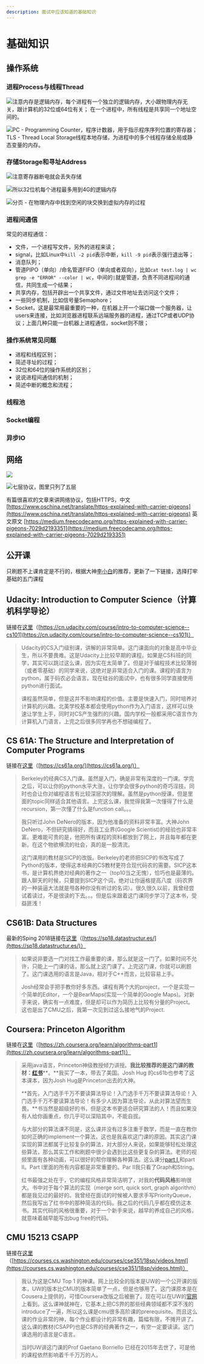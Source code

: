 ```yaml
---
description: 面试中应该知道的基础知识
---
```


# 基础知识

## 操作系统

### 进程Process与线程Thread

![&#x6CE8;&#x610F;&#x5185;&#x5B58;&#x662F;&#x903B;&#x8F91;&#x5185;&#x5B58;&#xFF0C;&#x6BCF;&#x4E2A;&#x8FDB;&#x7A0B;&#x6709;&#x4E00;&#x4E2A;&#x72EC;&#x7ACB;&#x7684;&#x903B;&#x8F91;&#x5185;&#x5B58;&#xFF0C;&#x5927;&#x5C0F;&#x8DDF;&#x7269;&#x7406;&#x5185;&#x5B58;&#x65E0;&#x5173;&#xFF0C;&#x8DDF;&#x8BA1;&#x7B97;&#x673A;&#x7684;32&#x4F4D;&#x6216;64&#x4F4D;&#x6709;&#x5173;&#xFF1B; &#x5728;&#x4E00;&#x4E2A;&#x8FDB;&#x7A0B;&#x4E2D;&#xFF0C;&#x6240;&#x6709;&#x7EBF;&#x7A0B;&#x662F;&#x5171;&#x4EAB;&#x540C;&#x4E00;&#x4E2A;&#x5730;&#x5740;&#x7A7A;&#x95F4;&#x7684;&#x3002;](.gitbook/assets/image%20%2819%29.png)

![PC - Programming Counter&#xFF0C;&#x7A0B;&#x5E8F;&#x8BA1;&#x6570;&#x5668;&#xFF0C;&#x7528;&#x4E8E;&#x6307;&#x793A;&#x7A0B;&#x5E8F;&#x5E8F;&#x5217;&#x4F4D;&#x7F6E;&#x7684;&#x5BC4;&#x5B58;&#x5668;&#xFF1B;TLS - Thread Local Storage&#x7EBF;&#x7A0B;&#x672C;&#x5730;&#x5B58;&#x50A8;&#xFF0C;&#x4E3A;&#x8FDB;&#x7A0B;&#x4E2D;&#x7684;&#x591A;&#x4E2A;&#x7EBF;&#x7A0B;&#x5B58;&#x50A8;&#x5168;&#x5C40;&#x6216;&#x9759;&#x6001;&#x53D8;&#x91CF;&#x7684;&#x5185;&#x5B58;&#x3002;](.gitbook/assets/image%20%286%29.png)

### 存储Storage和寻址Address 

![&#x6CE8;&#x610F;&#x5BC4;&#x5B58;&#x5668;&#x65AD;&#x7535;&#x5C31;&#x4F1A;&#x4E22;&#x5931;&#x5B58;&#x50A8;](.gitbook/assets/image%20%285%29.png)

![&#x6240;&#x4EE5;32&#x4F4D;&#x673A;&#x6BCF;&#x4E2A;&#x8FDB;&#x7A0B;&#x6700;&#x591A;&#x7528;&#x5230;4G&#x7684;&#x903B;&#x8F91;&#x5185;&#x5B58;](.gitbook/assets/image%20%2834%29.png)

![&#x5206;&#x9875; - &#x5728;&#x7269;&#x7406;&#x5185;&#x5B58;&#x4E2D;&#x627E;&#x5230;&#x7A7A;&#x95F2;&#x7684;&#x5757;&#x4EA4;&#x6362;&#x5230;&#x865A;&#x62DF;&#x5185;&#x5B58;&#x7684;&#x8FC7;&#x7A0B;](.gitbook/assets/image%20%283%29.png)

### 进程间通信

常见的进程通信：

* 文件，一个进程写文件，另外的进程来读；
* signal，比如Linux中`kill -2 pid`表示中断，`kill -9 pid`表示强行退出等；
* 消息队列；
* 管道PIPO（单向）/命名管道FIFO（单向或者双向），比如`cat test.log | wc grep -e "ERROR" --color | wc`，中间的`|`就是管道，负责不同进程间的通信，共同生成一个结果；
* 共享内存，包括开辟出一个共享文件，通过文件地址去访问这个文件；
* 一些同步机制，比如信号量Semaphore；
* Socket，这是最常用最重要的一种，在机器上开一个端口做一个服务器，让users来连接，比如浏览器进程联系远端服务器的进程，通过TCP或者UDP协议；上面几种只能一台机器上进程通信，socket则不限；

### 操作系统常见问题

* 进程和线程区别；
* 简述寻址的过程；
* 32位和64位的操作系统的区别；
* 说说进程间通信的机制；
* 简述中断的概念和流程；

### 线程池

### Socket编程

### 异步IO

## 网络

![](.gitbook/assets/image%20%289%29.png)

![&#x4E03;&#x5C42;&#x534F;&#x8BAE;&#xFF0C;&#x56FE;&#x91CC;&#x53EA;&#x5217;&#x4E86;&#x4E94;&#x5C42;](.gitbook/assets/image%20%2812%29.png)



有篇很喜欢的文章来讲网络协议，包括HTTPS，中文[https://www.oschina.net/translate/https-explained-with-carrier-pigeons](https://www.oschina.net/translate/https-explained-with-carrier-pigeons) 英文原文 [https://medium.freecodecamp.org/https-explained-with-carrier-pigeons-7029d2193351](https://medium.freecodecamp.org/https-explained-with-carrier-pigeons-7029d2193351)

## 公开课

只刷题不上课肯定是不行的，根据大神[李小白](https://zhuanlan.zhihu.com/p/24774857)的推荐，更新了一下链接，选择打牢基础的五门课程

## Udacity: Introduction to Computer Science（计算机科学导论）

链接在[这里](https://cn.udacity.com/course/intro-to-computer-science--cs101)（[https://cn.udacity.com/course/intro-to-computer-science--cs101](https://cn.udacity.com/course/intro-to-computer-science--cs101)）

> Udacity的CS入门级别课，讲解的非常简单。这门课面向的对象是高中毕业生，所以不要畏难。这是Udacity上比较早期的课程。如果是CS科班的同学，其实可以跳过这么课，因为实在太简单了。但是对于编程技术比较薄弱（或者零基础）的同学来说，这绝对是非常适合入门的课。课程的语言为python，属于码农必会语言。现在硅谷的面试中，也有很多同学直接使用python进行面试。
>
> 课程虽然简单，但是这并不影响课程的价值。主要是快速入门，同时培养对计算机的兴趣。北美学校基本都会使用python作为入门语言，这样可以快速让学生上手，同时对CS产生强烈的兴趣。国内学校一般都采用C语言作为计算机入门语言，上完之后很多同学再也不想碰编程了。

## CS 61A: The Structure and Interpretation of Computer Programs

链接在[这里](https://cs61a.org/)（[https://cs61a.org/](https://cs61a.org/)）

> Berkeley的经典CS入门课。虽然是入门，确是非常有深度的一门课。学完之后，可以让你的python水平大涨，让你学会很多python的奇巧淫技。同时也会让你对编程语言有比较深层次的理解。虽然是python授课，但是里面的topic同样适合其他语言。上完这么课，我觉得我第一次懂得了什么是recursion，第一次懂了什么是function call。。。
>
> 我只听过John DeNero的版本，因为他准备的资料非常丰富。大神John DeNero，不但研究搞得好，而且工业界\(Google Scientist\)的经验也非常丰富。更难能可贵的是，他把所有课程的资料都放到了网上，并且每年都在更新。在这个物欲横流的社会，真的是一股清流。
>
> 这门课用的教材是SICP的改版。Berkeley的老师把SICP的书改写成了Python的版本，使得这本经典的CS教材更符合现代码农的需要。SICP这本书，是计算机界绝对经典的著作之一（top10当之无愧），恰巧也是最薄的。跟人聊天的时候，只要提到SICP这个词，绝对让你逼格提高八度（码农界的一种装逼大法就是甩各种你没有听过的名词）。很久很久以前，我曾经尝试着读过，不是很读的下去。。。但是后来跟着这门课同步学习了这本书，受益匪浅！

## CS61B: Data Structures

最新的Sping 2018链接在[这里](https://sp18.datastructur.es/)（[https://sp18.datastructur.es/](https://sp18.datastructur.es/)）

> 如果说非要选一门对找工作最重要的课，那么就是这一门了。如果时间不允许，只能上一门课的话，那么就上这门课了。上完这门课，你就可以刷题了。这门课选用的语言是Java，相对于C++而言，比较容易上手。
>
>  Josh经常会手把手教你好多东西。课程有两个大的project，一个是实现一个简单的Editor，一个是BearMaps\(实现一个简单的Google Maps\)。对新手来说，确实有一点难度，但是却可以作为简历上比较有分量的Project。这也是出了CMU之后，我第一次见到过这么接地气的Project.

## Coursera: Princeton Algorithm

链接在[这里](https://zh.coursera.org/learn/algorithms-part1)（[https://zh.coursera.org/learn/algorithms-part1](https://zh.coursera.org/learn/algorithms-part1)）

> 采用java语言，Princeton神级教授倾力讲授。**我比较推荐的是这门课的教材：**[**红书**](https://link.zhihu.com/?target=https%3A//www.amazon.cn/%25E7%25AE%2597%25E6%25B3%2595-%25E5%25A1%259E%25E5%25A5%2587%25E5%25A8%2581%25E5%2585%258B-%25E9%259F%25A6%25E6%2581%25A9/dp/B01DN6FIRM/ref%3Dsr_1_1%3Fie%3DUTF8%26qid%3D1483864496%26sr%3D8-1%26keywords%3Dalgorithms)**。**我买了一本，带去了美国。Josh Hug 的cs61b也参考了这本课本，因为Josh Hug是Princeton出去的大神。  
>
>
> **首先，入门选手千万不要读算法导论！入门选手千万不要读算法导论！入门选手千万不要读算法导论！有多少人因为算法导论，从此对算法望而生畏。**书当然是超级好的书，但是这本书更适合研究算法的人！而且如果没有人给你画重点，你几乎可以深陷其中，不能自拔。
>
> 与大部分的算法课不同是，这么课并没有过多注重于数学，而是一直在教你如何正确的implement一个算法，这也是我喜欢这门课的原因。其实这门课实现的算法都属于比较复杂的算法，对大部分人来说，如果能够轻松处理这些算法，那么其实工作和刷题中很少会遇到比这些更复杂的算法。老师的视频里面有各种动画，可以很好的帮你理解各种算法。这么课分[part I ](https://link.zhihu.com/?target=https%3A//zh.coursera.org/learn/algorithms-part1)和part II。Part I里面的所有内容都是非常重要的。Par II我只看了Graph和String。
>
> 红书最强之处在于，它的编程风格非常简洁明了，对我的**代码风格**影响很大。书中对于每个算法的实现（merge sort, quick sort, graph algorithm）都是我见过的最好的。我曾经在面试的时候被人要求手写PriorityQueue，然后我写出了红书中的那种简洁的代码。我之后的代码几乎都在模仿这本书。其实代码的风格很重要，对于一个新手来说，越早的养成自己的风格，就意味着越早能写出bug free的代码。

## CMU 15213 CSAPP

链接在[这里](https://courses.cs.washington.edu/courses/cse351/18sp/videos.html)（[https://courses.cs.washington.edu/courses/cse351/18sp/videos.html](https://courses.cs.washington.edu/courses/cse351/18sp/videos.html)）

> 我认为这是CMU Top 1 的神课。网上比较全的版本是UW的一个公开课的版本，UW的版本比CMU的版本简单了一点，但是也够用了。这门课原本是在Cousera上提供的，可惜Coursera改版之后被删了。现在可以在UW的[官网](https://link.zhihu.com/?target=https%3A//courses.cs.washington.edu/courses/cse351/16sp/videos.html)上看到。这么课神就神在，它基本上把CS界的那些经典领域都不深不浅的introduce了一遍，所以这么课是cmu很多高阶课的prerequisite。而且这么课的作业非常的神，每个作业都设计的非常有趣，篇幅有限，不摊开讲了。这么课的教材\(CSAPP\)也是CS界的经典著作之一，有空一定要读读。这门课选用的语言是C语言。
>
> 当时UW讲这门课的Prof Gaetano Borriello 已经在2015年去世了，可是他的课程依然影响着千千万万的人。



